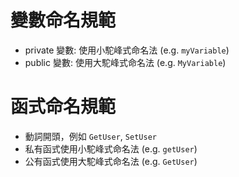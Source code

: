 # 變數命名規範

- private 變數: 使用小駝峰式命名法 (e.g. `myVariable`)
- public 變數: 使用大駝峰式命名法 (e.g. `MyVariable`)

# 函式命名規範

- 動詞開頭，例如 `GetUser`, `SetUser`
- 私有函式使用小駝峰式命名法 (e.g. `getUser`)
- 公有函式使用大駝峰式命名法 (e.g. `GetUser`)
